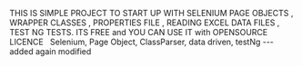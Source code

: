 ﻿THIS IS SIMPLE PROJECT TO START UP WITH SELENIUM PAGE OBJECTS , WRAPPER CLASSES , PROPERTIES FILE , 
READING EXCEL DATA FILES , TEST NG TESTS. 
ITS FREE and YOU CAN USE IT with OPENSOURCE LICENCE
  
Selenium, Page Object, ClassParser, data driven, testNg
---added 
again
modified

